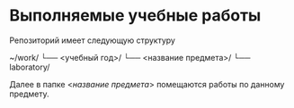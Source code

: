 # **Выполняемые учебные работы**

Репозиторий имеет следующую структуру

~/work/
└── <учебный год>/
 └── <название предмета>/
  └── laboratory/


Далее в папке <*название предмета*> помещаются работы по данному предмету.
